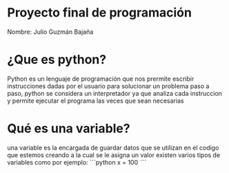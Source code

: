 # Proyecto final de programación 
Nombre: Julio Guzmán Bajaña

# ¿Que es python? 
Python es un lenguaje de programación que nos prermite escribir instrucciones dadas por el usuario para solucionar un problema paso a paso,  python se considera un interpretador ya que analiza cada instruccion y permite ejecutar el programa las veces que sean necesarias 

# Qué es una variable?
una variable es la encargada de guardar datos que se utilizan en el codigo que estemos creando a la cual se le asigna un valor existen varios tipos de variables como por ejemplo:
``ˋpython 
x = 100
ˋˋˋ

